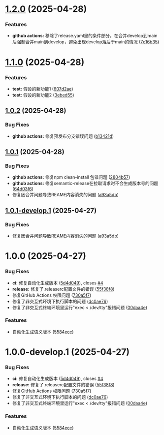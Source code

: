 # [1.2.0](https://github.com/tsukimiya-wk/git-project-common-configuration/compare/v1.1.0...v1.2.0) (2025-04-28)


### Features

* **github actions:** 移除了release.yaml里的条件部分，在合并develop到main后强制合并main到develop，避免出现develop落后于main的情况 ([7e16b35](https://github.com/tsukimiya-wk/git-project-common-configuration/commit/7e16b3561bc0858edead144d79e89fd60ca58950))

# [1.1.0](https://github.com/tsukimiya-wk/git-project-common-configuration/compare/v1.0.2...v1.1.0) (2025-04-28)


### Features

* **test:** 假设的新功能1 ([607d2ae](https://github.com/tsukimiya-wk/git-project-common-configuration/commit/607d2aec78d2327646fb1956ba5956d99a06b18c))
* **test:** 假设的新功能2 ([3ebed55](https://github.com/tsukimiya-wk/git-project-common-configuration/commit/3ebed5566b1fc672121dd1a58e88b4cfa0f2a9de))

## [1.0.2](https://github.com/tsukimiya-wk/git-project-common-configuration/compare/v1.0.1...v1.0.2) (2025-04-28)


### Bug Fixes

* **github actions:** 修复预发布分支错误问题 ([b13421d](https://github.com/tsukimiya-wk/git-project-common-configuration/commit/b13421d4867ed9e9c096fa8cbfe7379ac9289771))

## [1.0.1](https://github.com/tsukimiya-wk/git-project-common-configuration/compare/v1.0.0...v1.0.1) (2025-04-28)


### Bug Fixes

* **github actions:** 修复npm clean-install 包错问题 ([2804b57](https://github.com/tsukimiya-wk/git-project-common-configuration/commit/2804b5776e17f2ad42d06f41a2426b10f2065f90))
* **github actions:** 修复semantic-release在拉取请求时不会生成版本号的问题 ([64d03f6](https://github.com/tsukimiya-wk/git-project-common-configuration/commit/64d03f6b4f777df54a20082d57a83ba9c2115fde))
* 修复因合并问题导致REAME内容消失的问题 ([a93a5db](https://github.com/tsukimiya-wk/git-project-common-configuration/commit/a93a5dbe3e16a354177ab638d227bcafb1662b1f))

## [1.0.1-develop.1](https://github.com/tsukimiya-wk/git-project-common-configuration/compare/v1.0.0...v1.0.1-develop.1) (2025-04-27)


### Bug Fixes

* 修复因合并问题导致REAME内容消失的问题 ([a93a5db](https://github.com/tsukimiya-wk/git-project-common-configuration/commit/a93a5dbe3e16a354177ab638d227bcafb1662b1f))

# 1.0.0 (2025-04-27)


### Bug Fixes

* **ci:** 修复自动化生成版本 ([5d4d049](https://github.com/tsukimiya-wk/git-project-common-configuration/commit/5d4d0495c109df522727880c71b4a128163687e5)), closes [#4](https://github.com/tsukimiya-wk/git-project-common-configuration/issues/4)
* **release:** 修复了.releaserc配置文件的错误 ([55f38f8](https://github.com/tsukimiya-wk/git-project-common-configuration/commit/55f38f8d44514cdf518ab585bf99b369a70929bd))
* 修复GitHub Actions 权限问题 ([730a5f7](https://github.com/tsukimiya-wk/git-project-common-configuration/commit/730a5f7a1e75822bee7835e61f7db76d461af032))
* 修复了非交互式环境下执行脚本的问题 ([dc0ae76](https://github.com/tsukimiya-wk/git-project-common-configuration/commit/dc0ae76b0cab5cc5f0d7deab864e82d437a08793))
* 修复了非交互式终端环境里运行"exec < /dev/tty"报错问题 ([00daa4e](https://github.com/tsukimiya-wk/git-project-common-configuration/commit/00daa4ebf3a2d0e5f72974eaaa28bf9b676ec2f3))


### Features

* 自动化生成语义版本 ([5584ecc](https://github.com/tsukimiya-wk/git-project-common-configuration/commit/5584eccaaadac9d0b5557808ef47a54c0ee312d3))

# 1.0.0-develop.1 (2025-04-27)


### Bug Fixes

* **ci:** 修复自动化生成版本 ([5d4d049](https://github.com/tsukimiya-wk/git-project-common-configuration/commit/5d4d0495c109df522727880c71b4a128163687e5)), closes [#4](https://github.com/tsukimiya-wk/git-project-common-configuration/issues/4)
* **release:** 修复了.releaserc配置文件的错误 ([55f38f8](https://github.com/tsukimiya-wk/git-project-common-configuration/commit/55f38f8d44514cdf518ab585bf99b369a70929bd))
* 修复GitHub Actions 权限问题 ([730a5f7](https://github.com/tsukimiya-wk/git-project-common-configuration/commit/730a5f7a1e75822bee7835e61f7db76d461af032))
* 修复了非交互式环境下执行脚本的问题 ([dc0ae76](https://github.com/tsukimiya-wk/git-project-common-configuration/commit/dc0ae76b0cab5cc5f0d7deab864e82d437a08793))
* 修复了非交互式终端环境里运行"exec < /dev/tty"报错问题 ([00daa4e](https://github.com/tsukimiya-wk/git-project-common-configuration/commit/00daa4ebf3a2d0e5f72974eaaa28bf9b676ec2f3))


### Features

* 自动化生成语义版本 ([5584ecc](https://github.com/tsukimiya-wk/git-project-common-configuration/commit/5584eccaaadac9d0b5557808ef47a54c0ee312d3))
